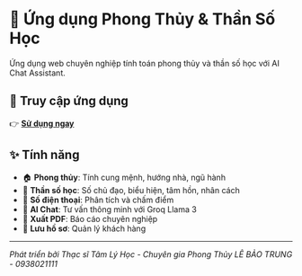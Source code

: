 ﻿# 🐲 Ứng dụng Phong Thủy & Thần Số Học

Ứng dụng web chuyên nghiệp tính toán phong thủy và thần số học với AI Chat Assistant.

## 🚀 Truy cập ứng dụng

👉 **[Sử dụng ngay](https://your-username.github.io/phong-thuy-app)**

## ✨ Tính năng

- 🏠 **Phong thủy**: Tính cung mệnh, hướng nhà, ngũ hành
- 🔢 **Thần số học**: Số chủ đạo, biểu hiện, tâm hồn, nhân cách  
- 📱 **Số điện thoại**: Phân tích và chấm điểm
- 🤖 **AI Chat**: Tư vấn thông minh với Groq Llama 3
- 📄 **Xuất PDF**: Báo cáo chuyên nghiệp
- 💾 **Lưu hồ sơ**: Quản lý khách hàng

---
*Phát triển bởi Thạc sĩ Tâm Lý Học - Chuyên gia Phong Thủy LÊ BẢO TRUNG - 0938021111*

